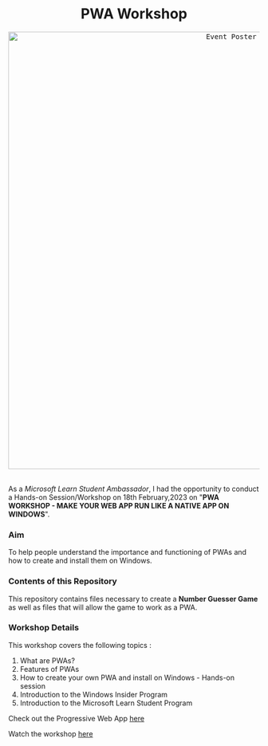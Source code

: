 <div align="center">
<h1>PWA Workshop</h1>
</div>
<div align="center">
<kbd><img width="878" alt="Event Poster" src="https://user-images.githubusercontent.com/103310345/219843919-b947d48f-822b-4d7e-8be0-e7ffc1e49f64.png"></kbd>
</div>

<br>

As a _Microsoft Learn Student Ambassador_, I had the opportunity to conduct a Hands-on Session/Workshop on 18th February,2023 on "**PWA WORKSHOP - MAKE YOUR WEB APP RUN LIKE A NATIVE APP ON WINDOWS**".

### Aim

To help people understand the importance and functioning of PWAs and how to create and install them on Windows.

### Contents of this Repository

This repository contains files necessary to create a **Number Guesser Game** as well as files that will allow the game to work as a PWA.

### Workshop Details

This workshop covers the following topics :
1. What are PWAs?
2. Features of PWAs
3. How to create your own PWA and install on Windows - Hands-on session
4. Introduction to the Windows Insider Program
5. Introduction to the Microsoft Learn Student Program

Check out the Progressive Web App [here](https://nharnahqwami.github.io/number_guesser_game/)

Watch the workshop [here](https://stdntpartners-my.sharepoint.com/:v:/g/personal/simran_sharma_studentambassadors_com/EfKJVwFJrY9ElH2JHXXWlg0BvVA9xikmwbQHWIhyrgdvdg)

